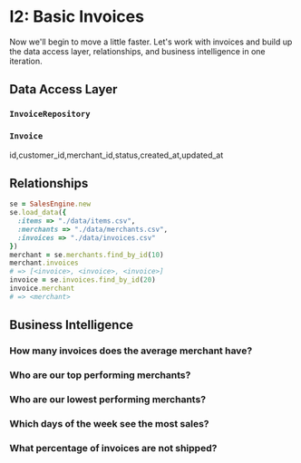 # I2: Basic Invoices

Now we'll begin to move a little faster. Let's work with invoices and build up the data access layer, relationships, and business intelligence in one iteration.

## Data Access Layer

### `InvoiceRepository`

### `Invoice`

id,customer_id,merchant_id,status,created_at,updated_at

## Relationships

```ruby
se = SalesEngine.new
se.load_data({
  :items => "./data/items.csv",
  :merchants => "./data/merchants.csv",
  :invoices => "./data/invoices.csv"
})
merchant = se.merchants.find_by_id(10)
merchant.invoices
# => [<invoice>, <invoice>, <invoice>]
invoice = se.invoices.find_by_id(20)
invoice.merchant
# => <merchant>
```

## Business Intelligence

### How many invoices does the average merchant have?

### Who are our top performing merchants?

### Who are our lowest performing merchants?

### Which days of the week see the most sales?

### What percentage of invoices are not shipped?
